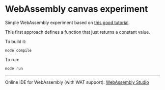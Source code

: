 
# WebAssembly canvas experiment

Simple WebAssembly experiment based on [this good tutorial](https://blog.scottlogic.com/2018/04/26/webassembly-by-hand.html).

This first approach defines a function that just returns a constant value.

To build it:

    node compile

To run:

    node run

---

Online IDE for WebAssembly (with WAT support): [WebAssembly Studio](https://webassembly.studio/)
